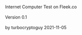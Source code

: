<br> Internet Computer Test on Fleek.co </br>
<br> Version 0.1 </br>
<br> by turbocryptoguy 2021-11-05 </br>

